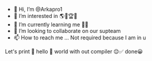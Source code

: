 - 👋 Hi, I’m @Arkapro1
- 👀 I’m interested in 🌎🧠🏆🔥
- 🌱 I’m currently learning me 🧖🎯
- 💞️ I’m looking to collaborate on our supteam
- 📫 How to reach me ... Not required because I am in u

Let's print 🐾 hello 👋 world with out compiler 😌✅
done😀
